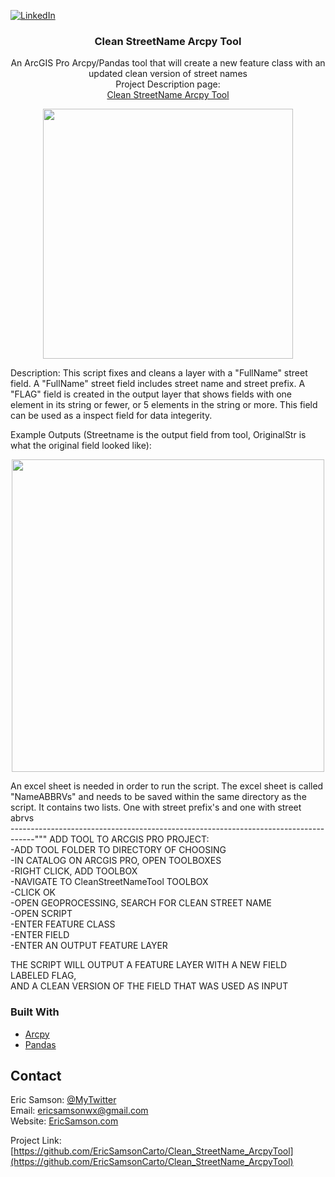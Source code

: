 
[![LinkedIn][linkedin-shield]][linkedin-url]

<p align="center">
  <h3 align="center">Clean StreetName Arcpy Tool</h3>

  <p align="center">
    An ArcGIS Pro Arcpy/Pandas tool that will create a new feature class with an updated clean version of street names<br>
    Project Description page:<br>
  <a href='#'>Clean StreetName Arcpy Tool</a>
  </p>
</p>

<!-- ABOUT THE PROJECT -->
<div align="center">
  
<img src="https://lh3.googleusercontent.com/jqjeu7Me452qzRuVmN14eAg2UEpQyqU8ddkwsJX3xavJQKYqAYdabksl76aorKelR-xwbUcA9p0Y3GabXRpoFSH56QCIWqXPmfR5_1wtL-NAM4ZWQiIDFYBiFvj9aCsDKwRE-zC_QQ=w2400" width="400px">
  
</div>

  Description: This script fixes and cleans a layer with a "FullName" street
  field. A "FullName" street field includes street name and street prefix. A "FLAG"
  field is created in the output layer that shows fields with one element in its
  string or fewer, or 5 elements in the string or more. This field can be used as
  a inspect field for data integerity.

   Example Outputs (Streetname is the output field from tool, OriginalStr is what the original field looked like):
  <br>
  <div align="center">
  
  <img src="https://lh3.googleusercontent.com/Pb_LxlltZttgSdhHqH0rx3Hg9HlWdyNIW935lyuIrsSxu2cVC6_-3oqNEUhy4Wv1VUyN3YCqj6ZRMzDI5FRV3zk8pJJ4lu1qhahYJR_48rWQRjUtMU1LYR80QnSvO1Onb51vDmd87A=w2400" width="500px">
  
  </div>

  An excel sheet is needed in order to run the script. The excel sheet is called "NameABBRVs"
  and needs to be saved within the same directory as the script. It
  contains two lists. One with street prefix's and one with street abrvs
  <br>
------------------------------------------------------------------------------------"""
ADD TOOL TO ARCGIS PRO PROJECT:<br>
-ADD TOOL FOLDER TO DIRECTORY OF CHOOSING <br>
-IN CATALOG ON ARCGIS PRO, OPEN TOOLBOXES <br>
-RIGHT CLICK, ADD TOOLBOX <br>
-NAVIGATE TO CleanStreetNameTool TOOLBOX <br>
-CLICK OK <br>
-OPEN GEOPROCESSING, SEARCH FOR CLEAN STREET NAME <br>
-OPEN SCRIPT <br> 
-ENTER FEATURE CLASS <br>
-ENTER FIELD <br>
-ENTER AN OUTPUT FEATURE LAYER <br>

THE SCRIPT WILL OUTPUT A FEATURE LAYER WITH A NEW FIELD LABELED FLAG, <br>
AND A CLEAN VERSION OF THE FIELD THAT WAS USED AS INPUT<br>


### Built With
* [Arcpy](https://desktop.arcgis.com/en/arcmap/10.3/analyze/arcpy/a-quick-tour-of-arcpy.htm)
* [Pandas](https://pandas.pydata.org/)

<!-- CONTACT -->
## Contact
Eric Samson: [@MyTwitter](https://twitter.com/EricSamsonGIS) <br>
Email: ericsamsonwx@gmail.com <br>
Website: [EricSamson.com](https://ericsamson.com) <br>

Project Link: [https://github.com/EricSamsonCarto/Clean_StreetName_ArcpyTool](https://github.com/EricSamsonCarto/Clean_StreetName_ArcpyTool)

[linkedin-shield]: https://img.shields.io/badge/-LinkedIn-black.svg?style=flat-square&logo=linkedin&colorB=555
[linkedin-url]: https://linkedin.com/in/iamericsamson
